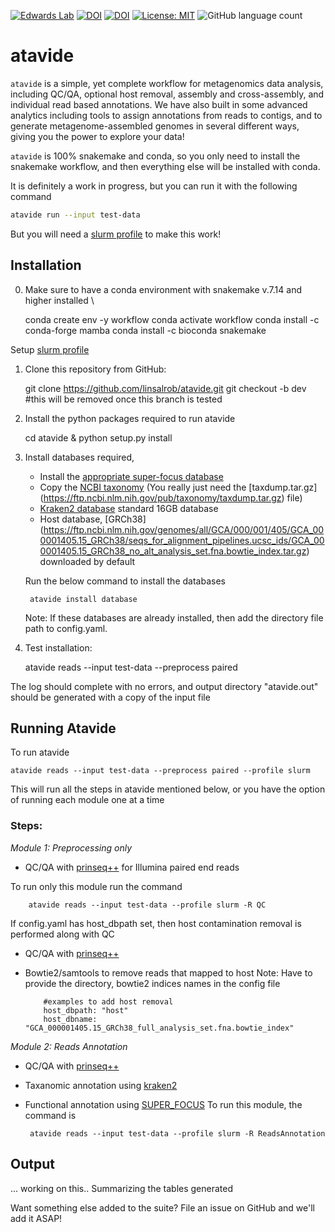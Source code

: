 [![Edwards Lab](https://img.shields.io/badge/Bioinformatics-EdwardsLab-03A9F4)](https://edwards.flinders.edu.au)
[![DOI](https://www.zenodo.org/badge/403921714.svg)](https://www.zenodo.org/badge/latestdoi/403921714)
[![DOI](https://img.shields.io/badge/DOI-WorkflowHub-yellowgreen)](https://doi.org/10.48546/WORKFLOWHUB.WORKFLOW.241.1)
[![License: MIT](https://img.shields.io/badge/License-MIT-yellow.svg)](https://opensource.org/licenses/MIT)
![GitHub language count](https://img.shields.io/github/languages/count/linsalrob/atavide)


# atavide

`atavide` is a simple, yet complete workflow for metagenomics data analysis, including QC/QA, optional host removal, assembly and cross-assembly, and individual read based annotations. We have also built in some advanced analytics including tools to assign annotations from reads to contigs, and to generate metagenome-assembled genomes in several different ways, giving you the power to explore your data!

`atavide` is 100% snakemake and conda, so you only need to install the snakemake workflow, and then everything else will be installed with conda.


It is definitely a work in progress, but you can run it with the following command 

```bash
atavide run --input test-data
```

But you will need a [slurm profile](https://fame.flinders.edu.au/blog/2021/08/02/snakemake-profiles-updated) to make this work!


## Installation 

0. Make sure to have a conda environment with snakemake v.7.14 and higher installed \
        
    conda create env -y workflow
    conda activate workflow
    conda install -c conda-forge mamba
    conda install -c bioconda snakemake
 
 Setup [slurm profile](https://fame.flinders.edu.au/blog/2021/08/02/snakemake-profiles-updated)

1. Clone this repository from GitHub:

    git clone https://github.com/linsalrob/atavide.git
    git checkout -b dev #this will be removed once this branch is tested
    
2. Install the python packages required to run atavide

    cd atavide & python setup.py install
   

3. Install databases required,
    - Install the [appropriate super-focus database](https://cloudstor.aarnet.edu.au/plus/s/bjYDqqDXK5u7JiF) 
    - Copy the [NCBI taxonomy](https://ftp.ncbi.nlm.nih.gov/pub/taxonomy/) (You really just need the [taxdump.tar.gz]   (https://ftp.ncbi.nlm.nih.gov/pub/taxonomy/taxdump.tar.gz) file)
    - [Kraken2 database](https://genome-idx.s3.amazonaws.com/kraken/k2_standard_16gb_20220926.tar.gz) standard 16GB database
    - Host database, [GRCh38] (https://ftp.ncbi.nlm.nih.gov/genomes/all/GCA/000/001/405/GCA_000001405.15_GRCh38/seqs_for_alignment_pipelines.ucsc_ids/GCA_000001405.15_GRCh38_no_alt_analysis_set.fna.bowtie_index.tar.gz) downloaded by default
  
    Run the below command to install the databases
    
        atavide install database
        
    Note: If these databases are already installed, then add the directory file path to config.yaml.


4. Test installation: 

    atavide reads --input test-data --preprocess paired
    
  The log should complete with no errors, and output directory "atavide.out" should be generated with a copy of the input file
  

## Running Atavide
    
  To run atavide

    atavide reads --input test-data --preprocess paired --profile slurm
  
  This will run all the steps in atavide mentioned below, or you have the option of running each module one at a time

  ### Steps:
  *Module 1: Preprocessing only* 

  - QC/QA with [prinseq++](https://github.com/Adrian-Cantu/PRINSEQ-plus-plus) for Illumina paired end reads
  
  To run only this module run the command
    
        atavide reads --input test-data --profile slurm -R QC

  If config.yaml has host_dbpath set, then host contamination removal is performed along with QC

  - QC/QA with [prinseq++](https://github.com/Adrian-Cantu/PRINSEQ-plus-plus)
  - Bowtie2/samtools to remove reads that mapped to host
    Note: Have to provide the directory, bowtie2 indices names in the config file

            #examples to add host removal 
            host_dbpath: "host"
            host_dbname: "GCA_000001405.15_GRCh38_full_analysis_set.fna.bowtie_index"

  *Module 2: Reads Annotation*

  - QC/QA with [prinseq++](https://github.com/Adrian-Cantu/PRINSEQ-plus-plus)
  - Taxanomic annotation using [kraken2](https://github.com/DerrickWood/kraken2)
  - Functional annotation using [SUPER_FOCUS](https://github.com/metageni/SUPER-FOCUS)
  To run this module, the command is 

         atavide reads --input test-data --profile slurm -R ReadsAnnotation

## Output 
... working on this.. Summarizing the tables generated


Want something else added to the suite? File an issue on GitHub and we'll add it ASAP!


